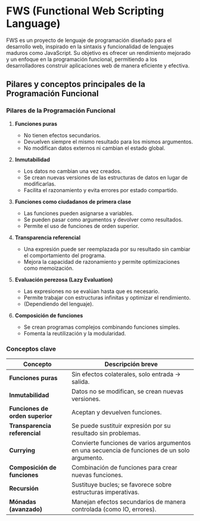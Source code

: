 # FWS (Functional Web Scripting Language) #

FWS es un proyecto de lenguaje de programación diseñado para el desarrollo web, inspirado en la sintaxis y funcionalidad de lenguajes maduros como JavaScript. Su objetivo es ofrecer un rendimiento mejorado y un enfoque en la programación funcional, permitiendo a los desarrolladores construir aplicaciones web de manera eficiente y efectiva.

## Pilares y conceptos principales de la Programación Funcional

### Pilares de la Programación Funcional

1. **Funciones puras**
   - No tienen efectos secundarios.
   - Devuelven siempre el mismo resultado para los mismos argumentos.
   - No modifican datos externos ni cambian el estado global.

2. **Inmutabilidad**
   - Los datos no cambian una vez creados.
   - Se crean nuevas versiones de las estructuras de datos en lugar de modificarlas.
   - Facilita el razonamiento y evita errores por estado compartido.

3. **Funciones como ciudadanos de primera clase**
   - Las funciones pueden asignarse a variables.
   - Se pueden pasar como argumentos y devolver como resultados.
   - Permite el uso de funciones de orden superior.

4. **Transparencia referencial**
   - Una expresión puede ser reemplazada por su resultado sin cambiar el comportamiento del programa.
   - Mejora la capacidad de razonamiento y permite optimizaciones como memoización.

5. **Evaluación perezosa (Lazy Evaluation)**
   - Las expresiones no se evalúan hasta que es necesario.
   - Permite trabajar con estructuras infinitas y optimizar el rendimiento.
   - (Dependiendo del lenguaje).

6. **Composición de funciones**
   - Se crean programas complejos combinando funciones simples.
   - Fomenta la reutilización y la modularidad.

### Conceptos clave

| Concepto                      | Descripción breve                                                  |
|-------------------------------|--------------------------------------------------------------------|
| **Funciones puras**            | Sin efectos colaterales, solo entrada → salida.                    |
| **Inmutabilidad**              | Datos no se modifican, se crean nuevas versiones.                  |
| **Funciones de orden superior**| Aceptan y devuelven funciones.                                     |
| **Transparencia referencial**  | Se puede sustituir expresión por su resultado sin problemas.       |
| **Currying**                   | Convierte funciones de varios argumentos en una secuencia de funciones de un solo argumento. |
| **Composición de funciones**   | Combinación de funciones para crear nuevas funciones.              |
| **Recursión**                  | Sustituye bucles; se favorece sobre estructuras imperativas.       |
| **Mónadas (avanzado)**          | Manejan efectos secundarios de manera controlada (como IO, errores). |
